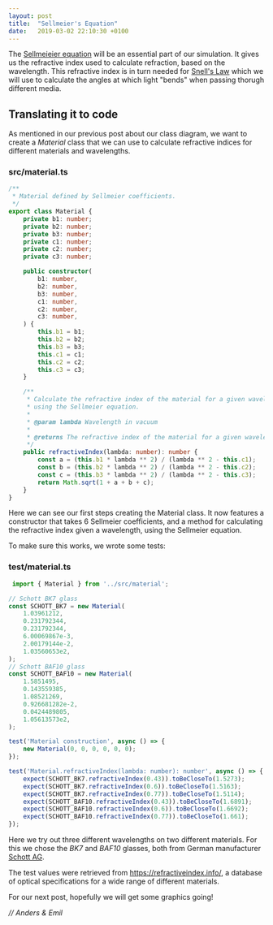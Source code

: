 ```yaml
---
layout: post
title:  "Sellmeier's Equation"
date:   2019-03-02 22:10:30 +0100
---
```


The [Sellmeieier equation](https://en.wikipedia.org/wiki/Sellmeier_equation) will be an essential part of our simulation. It gives us the refractive index used to calculate refraction, based on the wavelength. This refractive index is in turn needed for [Snell's Law](https://en.wikipedia.org/wiki/Snell%27s_law) which we will use to calculate the angles at which light "bends" when passing thorugh different media.

## Translating it to code

As mentioned in our previous post about our class diagram, we want to create a *Material* class that we can use to calculate refractive indices for different materials and wavelengths.

### src/material.ts
```typescript
/**
 * Material defined by Sellmeier coefficients.
 */
export class Material {
    private b1: number;
    private b2: number;
    private b3: number;
    private c1: number;
    private c2: number;
    private c3: number;

    public constructor(
        b1: number,
        b2: number,
        b3: number,
        c1: number,
        c2: number,
        c3: number,
    ) {
        this.b1 = b1;
        this.b2 = b2;
        this.b3 = b3;
        this.c1 = c1;
        this.c2 = c2;
        this.c3 = c3;
    }

    /**
     * Calculate the refractive index of the material for a given wavelength
     * using the Sellmeier equation.
     *
     * @param lambda Wavelength in vacuum
     *
     * @returns The refractive index of the material for a given wavelength.
     */
    public refractiveIndex(lambda: number): number {
        const a = (this.b1 * lambda ** 2) / (lambda ** 2 - this.c1);
        const b = (this.b2 * lambda ** 2) / (lambda ** 2 - this.c2);
        const c = (this.b3 * lambda ** 2) / (lambda ** 2 - this.c3);
        return Math.sqrt(1 + a + b + c);
    }
}
```

Here we can see our first steps creating the Material class. It now features a constructor that takes 6 Sellmeier coefficients, and a method for calculating the refractive index given a wavelength, using the Sellmeier equation.

To make sure this works, we wrote some tests:

### test/material.ts

```typescript
 import { Material } from '../src/material';

// Schott BK7 glass
const SCHOTT_BK7 = new Material(
    1.03961212,
    0.231792344,
    0.231792344,
    6.00069867e-3,
    2.00179144e-2,
    1.03560653e2,
);
// Schott BAF10 glass
const SCHOTT_BAF10 = new Material(
    1.5851495,
    0.143559385,
    1.08521269,
    0.926681282e-2,
    0.0424489805,
    1.05613573e2,
);

test('Material construction', async () => {
    new Material(0, 0, 0, 0, 0, 0);
});

test('Material.refractiveIndex(lambda: number): number', async () => {
    expect(SCHOTT_BK7.refractiveIndex(0.43)).toBeCloseTo(1.5273);
    expect(SCHOTT_BK7.refractiveIndex(0.6)).toBeCloseTo(1.5163);
    expect(SCHOTT_BK7.refractiveIndex(0.77)).toBeCloseTo(1.5114);
    expect(SCHOTT_BAF10.refractiveIndex(0.43)).toBeCloseTo(1.6891);
    expect(SCHOTT_BAF10.refractiveIndex(0.6)).toBeCloseTo(1.6692);
    expect(SCHOTT_BAF10.refractiveIndex(0.77)).toBeCloseTo(1.661);
});
```

Here we try out three different wavelengths on two different materials. For this we chose the *BK7* and *BAF10* glasses, both from German manufacturer [Schott AG](https://www.schott.com/).

The test values were retrieved from https://refractiveindex.info/, a database of optical specifications for a wide range of different materials.

For our next post, hopefully we will get some graphics going!

*// Anders & Emil*
